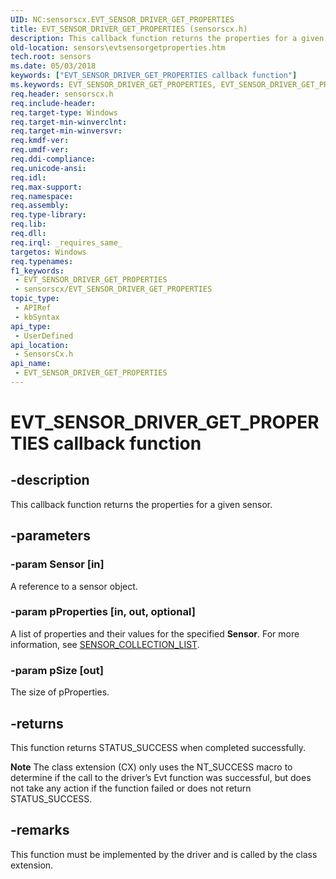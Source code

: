 ```yaml
---
UID: NC:sensorscx.EVT_SENSOR_DRIVER_GET_PROPERTIES
title: EVT_SENSOR_DRIVER_GET_PROPERTIES (sensorscx.h)
description: This callback function returns the properties for a given sensor.
old-location: sensors\evtsensorgetproperties.htm
tech.root: sensors
ms.date: 05/03/2018
keywords: ["EVT_SENSOR_DRIVER_GET_PROPERTIES callback function"]
ms.keywords: EVT_SENSOR_DRIVER_GET_PROPERTIES, EVT_SENSOR_DRIVER_GET_PROPERTIES callback, EvtSensorGetProperties, EvtSensorGetProperties callback function [Sensor Devices], sensors.evtsensorgetproperties, sensorscx/EvtSensorGetProperties
req.header: sensorscx.h
req.include-header: 
req.target-type: Windows
req.target-min-winverclnt: 
req.target-min-winversvr: 
req.kmdf-ver: 
req.umdf-ver: 
req.ddi-compliance: 
req.unicode-ansi: 
req.idl: 
req.max-support: 
req.namespace: 
req.assembly: 
req.type-library: 
req.lib: 
req.dll: 
req.irql: _requires_same_
targetos: Windows
req.typenames: 
f1_keywords:
 - EVT_SENSOR_DRIVER_GET_PROPERTIES
 - sensorscx/EVT_SENSOR_DRIVER_GET_PROPERTIES
topic_type:
 - APIRef
 - kbSyntax
api_type:
 - UserDefined
api_location:
 - SensorsCx.h
api_name:
 - EVT_SENSOR_DRIVER_GET_PROPERTIES
---
```


# EVT_SENSOR_DRIVER_GET_PROPERTIES callback function


## -description

This callback function returns the properties for a given sensor.

## -parameters

### -param Sensor [in]

A reference to a sensor object.

### -param pProperties [in, out, optional]

A list of properties and their values for the specified <b>Sensor</b>. For more information, see <a href="/windows-hardware/drivers/ddi/sensorsdef/ns-sensorsdef-sensor_collection_list">SENSOR_COLLECTION_LIST</a>.

### -param pSize [out]

The size of pProperties.

## -returns

This function returns STATUS_SUCCESS when completed successfully.

<b>Note</b> The class extension (CX) only uses the NT_SUCCESS macro to determine if the call to the driver’s Evt function was successful, but does not take any action if the function failed or does not return STATUS_SUCCESS.

## -remarks

This function must be implemented by the driver and is called by the class extension.


